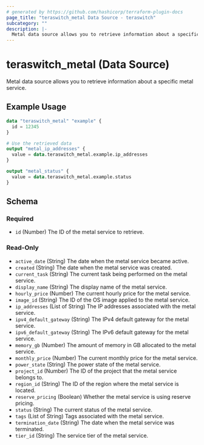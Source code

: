```yaml
---
# generated by https://github.com/hashicorp/terraform-plugin-docs
page_title: "teraswitch_metal Data Source - teraswitch"
subcategory: ""
description: |-
  Metal data source allows you to retrieve information about a specific metal service.
---
```


# teraswitch_metal (Data Source)

Metal data source allows you to retrieve information about a specific metal service.

## Example Usage

```terraform
data "teraswitch_metal" "example" {
  id = 12345
}

# Use the retrieved data
output "metal_ip_addresses" {
  value = data.teraswitch_metal.example.ip_addresses
}

output "metal_status" {
  value = data.teraswitch_metal.example.status
}
```

<!-- schema generated by tfplugindocs -->
## Schema

### Required

- `id` (Number) The ID of the metal service to retrieve.

### Read-Only

- `active_date` (String) The date when the metal service became active.
- `created` (String) The date when the metal service was created.
- `current_task` (String) The current task being performed on the metal service.
- `display_name` (String) The display name of the metal service.
- `hourly_price` (Number) The current hourly price for the metal service.
- `image_id` (String) The ID of the OS image applied to the metal service.
- `ip_addresses` (List of String) The IP addresses associated with the metal service.
- `ipv4_default_gateway` (String) The IPv4 default gateway for the metal service.
- `ipv6_default_gateway` (String) The IPv6 default gateway for the metal service.
- `memory_gb` (Number) The amount of memory in GB allocated to the metal service.
- `monthly_price` (Number) The current monthly price for the metal service.
- `power_state` (String) The power state of the metal service.
- `project_id` (Number) The ID of the project that the metal service belongs to.
- `region_id` (String) The ID of the region where the metal service is located.
- `reserve_pricing` (Boolean) Whether the metal service is using reserve pricing.
- `status` (String) The current status of the metal service.
- `tags` (List of String) Tags associated with the metal service.
- `termination_date` (String) The date when the metal service was terminated.
- `tier_id` (String) The service tier of the metal service.
